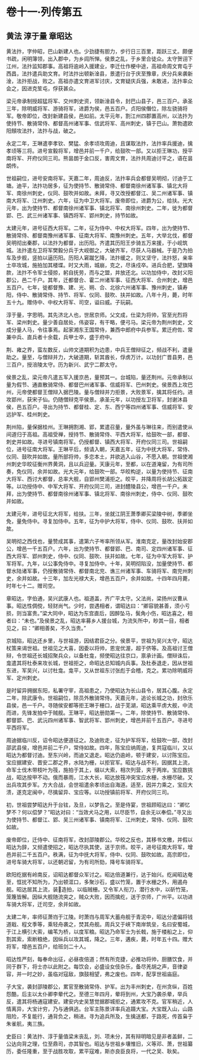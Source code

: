# 卷十一·列传第五

## 黄法 淳于量 章昭达

黄法抃，字仲昭，巴山新建人也。少劲捷有胆力，步行日三百里，距跃三丈。颇便书疏，闲明簿领，出入郡中，为乡闾所惮。侯景之乱，于乡里合徒众。太守贺诩下江州，法抃监知郡事。高祖将逾岭入援建业，李迁仕作梗中途，高祖命周文育屯于西昌，法抃遣兵助文育。时法抃出顿新淦县，景遣行台于庆至豫章，庆分兵来袭新淦，法抃拒战，败之。高祖亦遣文育进军讨庆，文育疑庆兵强，未敢进，法抃率众会之，因进克笙屯，俘获甚众。

梁元帝承制授超猛将军、交州刺史资，领新淦县令，封巴山县子，邑三百户。承圣三年，除明威将军、游骑将军，进爵为侯，邑五百户。贞阳侯僭位，除左骁骑将军。敬帝即位，改封新建县侯，邑如前。太平元年，割江州四郡置高州，以法抃为使持节、散骑常侍、都督高州诸军事、信武将军、高州刺史，镇于巴山。萧勃遣欧阳頠攻法抃，法抃与战，破之。

永定二年，王琳遣李孝钦、樊猛、余孝顷攻周迪，且谋取法抃，法抃率兵援迪，擒孝顷等三将。进号宣毅将军，增邑并前一千户，给鼓吹一部。又以拒王琳功，授平南将军、开府仪同三司。熊昙朗于金口反，害周文育，法抃共周迪讨平之，语在昙朗传。

世祖嗣位，进号安南将军。天嘉二年，周迪反，法抃率兵会都督吴明彻，讨迪于工塘。迪平，法抃功居多，征为使持节、散骑常侍、都督南徐州诸军事、镇北大将军、南徐州刺史，仪同、鼓吹并如故。未拜，寻又改授都督江、吴二州诸军事、镇南大将军、江州刺史。六年，征为中卫大将军。废帝即位，进爵为公，给扶。光大元年，出为使持节、都督南徐州诸军事、镇北将军、南徐州刺史。二年，徙为都督郢、巴、武三州诸军事、镇西将军、郢州刺史，持节如故。

太建元年，进号征西大将军。二年，征为侍中、中权大将军。四年，出为使持节、散骑常侍、都督南豫州诸军事、征南大将军、南豫州刺史。五年，大举北伐，都督吴明彻出秦郡，以法抃为都督，出历阳。齐遣其历阳王步骑五万来援，于小岘筑城。法抃遣左卫将军樊毅分兵于大岘御之，大破齐军，尽获人马器械。于是乃为拍车及步舰，竖拍以逼历阳。历阳人窘蹴乞降，法抃缓之，则又坚守，法抃怒，亲率士卒攻城，施拍加其楼堞。时又大雨，城崩，克之，尽诛戍卒。进兵合肥，望旗降款，法抃不令军士侵掠，躬自抚劳，而与之盟，并放还北。以功加侍中，改封义阳郡公，邑二千户。其年，迁都督合、霍二州诸军事、征西大将军、合州刺史，增邑五百户。七年，徙都督豫、建、光、朔、合、北徐六州诸军事、豫州刺史，镇寿阳，侍中、散骑常侍、持节、将军、仪同、鼓吹、扶并如故。八年十月，薨，时年五十九。赠侍中、中权大将军、司空，谥曰威。子玩嗣。

淳于量，字思明。其先济北人也，世居京师。父文成，仕梁为将帅，官至光烈将军、梁州刺史。量少善自居处，伟姿容，有干略，便弓马。梁元帝为荆州刺史，文成分量人马，令往事焉。起家湘东王国常侍，兼西中郎府中兵参军。累迁府佐、常兼中兵、直兵者十余载，兵甲士卒，盛于府中。

荆、雍之界，蛮左数反，山帅文道期积为边患，中兵王僧辩征之，频战不利，遣量助之。量至，与僧辩并力，大破道期，斩其酋长，俘虏万计。以功封广晋县男，邑三百户，授涪陵太守。历为新兴、武宁二郡太守。

侯景之乱，梁元帝凡遣五军入援京邑，量预其一。台城陷，量还荆州。元帝承制以量为假节、通直散骑常侍、都督巴州诸军事、信威将军、巴州刺史。侯景西上攻巴州，元帝使都督王僧辩入据巴陵。量与僧辩并力拒景，大败景军，擒其将任约。进攻郢州，获宋子仙。仍随僧辩克平侯景。承圣元年，以功授左卫将军，封谢沐县侯，邑五百户。寻出为持节、都督桂、定、东、西宁等四州诸军事、信威将军、安远护军、桂州刺史。

荆州陷，量保据桂州。王琳拥割湘、郢，累遣召量，量外虽与琳往来，而别遣使从间道归于高祖。高祖受禅，授持节、散骑常侍、平西大将军，给鼓吹一部，都督、刺史并如故。寻进号镇南将军。仍授都督、镇西大将军、开府仪同三司。世祖嗣位，进号征南大将军。王琳平后，频请入朝，天嘉五年，征为中抚大将军，常侍、仪同、鼓吹并如故。量所部将帅，多恋本土，并欲逃入山谷，不愿入朝。世祖使湘州刺史华皎征衡州界黄洞，且以兵迎量。天康元年，至都，以在道淹留，为有司所奏，免仪同，余并如故。光大元年，给鼓吹一部。华皎构逆，以量为使持节、征南大将军、西讨大都督，总率大舰，自郢州樊浦拒之。皎平，并降周将长胡公拓跋定等。以功授侍中、中军大将军、开府仪同三司，进封醴陵县公，增邑一千户。未拜，出为使持节、都督南徐州诸军事、镇北将军、南徐州刺史，侍中、仪同、鼓吹并如故。

太建元年，进号征北大将军，给扶。三年，坐就江阴王萧季卿买梁陵中树，季卿坐免，量免侍中。寻复加侍中。五年，征为中护大将军，侍中、仪同、鼓吹、扶并如故。

吴明彻之西伐也，量赞成其事，遣第六子岑率所领从军。淮南克定，量改封始安郡公，增邑一千五百户。六年，出为使持节、都督郢、巴、南司、定四州诸军事、征西大将军、郢州刺史，侍中、仪同、鼓吹、扶并如故。七年，征为中军大将军、护军将军。九年，以公事免侍中。寻复加侍中。十年，吴明彻陷没，加量使持节、都督水陆诸军事，仍授散骑常侍、都督南北兖、谯三州诸军事、车骑将军、南兖州刺史，余并如故。十三年，加左光禄大夫，增邑五百户，余并如故。十四年四月薨，时年七十二。赠司空。

章昭达，字伯通，吴兴武康人也。祖道盖，齐广平太守。父法尚，梁扬州议曹从事。昭达性倜傥，轻财尚气。少时，尝遇相者，谓昭达曰：“卿容貌甚善，须小亏损，则当富贵。”梁大同中，昭达为东宫直后，因醉坠马，鬓角小伤，昭达喜之，相者曰：“未也。”及侯景之乱，昭达率募乡人援台城，为流矢所中，眇其一目，相者见之，曰：“卿相善矣，不久当贵。”

京城陷，昭达还乡里，与世祖游，因结君臣之分。侯景平，世祖为吴兴太守，昭达杖策来谒世祖。世祖见之大喜，因委以将帅，恩宠优渥，超于侪等。及高祖讨王僧辩，令世祖还长城招聚兵众，以备杜龛，频使昭达往京口，禀承计画。僧辩诛后，龛遣其将杜泰来攻长城，世祖拒之，命昭达总知城内兵事。及杜泰退走，因从世祖东进，军吴兴，以讨杜龛。龛平，又从世祖东讨张彪于会稽，克之。累功除明威将军、定州刺史。

是时留异拥据东阳，私署守宰，高祖患之，乃使昭达为长山县令，居其心腹。永定二年，除武康令。世祖嗣位，除员外散骑常侍。天嘉元年，追论长城之功，封欣乐县侯，邑一千户。寻随侯安都等拒王琳于栅口，战于芜湖，昭达乘平虏大舰，中流而进，先锋发拍中于贼舰。王琳平，昭达册勋第一。二年，除使持节、散骑常侍、都督郢、巴、武沅四州诸军事、智武将军、郢州刺史，增邑并前千五百户。寻进号平西将军。

周迪据临川反，诏令昭达便道征之。及迪败走，征为护军将军，给鼓吹一部，改封邵武县侯，增邑并前二千户，常侍如故。四年，陈宝应纳周迪，复共寇临川，又以昭达为都督讨迪。至东兴岭，而迪又退走。昭达仍逾岭，顿于建安，以讨陈宝应。宝应据建安、晋安二郡之界，水陆为栅，以拒官军。昭达与战不利，因据其上流，命军士伐木带枝叶为筏，施拍于其上，缀以大索，相次列营，夹于两岸。宝应数挑战，昭达按甲不动。俄而暴雨，江水大长，昭达放筏冲突宝应水栅，水栅尽破。又出兵攻其步军。方大合战，会世祖遣余孝顷出自海道。适至，因并力乘之，宝应大溃，遂克定闽中，尽擒留异、宝应等。以功授镇前将军、开府仪同三司。

初，世祖尝梦昭达升于台铉，及旦，以梦告之。至是侍宴，世祖顾昭达曰：“卿忆梦不？何以偿梦？”昭达对曰：“当效犬马之用，以尽臣节，自余无以奉偿。”寻又出为使持节、都督江、郢、吴三州诸军事、镇南将军、江州刺史，常侍、仪同、鼓吹如故。

废帝即位，迁侍中、征南将军，改封邵陵郡公。华皎之反也，其移书文檄，并假以昭达为辞，又频遣使招之，昭达尽执其使，送于京师。皎平，进号征南大将军，增邑并前二千五百户。秩满，征为中抚大将军，侍中、仪同、鼓吹如故。高宗即位，进号车骑大将军，以还朝迟留，为有司所劾，降号车骑将军。

欧阳纥据有岭南反，诏昭达都督众军讨之。昭达倍道兼行，达于始兴。纥闻昭达奄至，恇扰不知所为，乃出顿洭口，多聚沙石，盛以竹笼，置于水栅之外，用遏舟舰。昭达居其上流，装造拍，以临贼栅。又令军人衔刀，潜行水中，以斫竹笼，笼篾皆解。因纵大舰随流突之，贼众大败，因而擒纥，送于京师，广州平。以功进车骑大将军，迁司空，余并如故。

太建二年，率师征萧岿于江陵。时萧岿与周军大蓄舟舰于青泥中，昭达分遣偏将钱道戢、程文季等，乘轻舟袭之，焚其舟舰。周兵又于峡下南岸筑垒，名曰安蜀城，于江上横引大索，编苇为桥，以度军粮。昭达乃命军士为长戟，施于楼船之上，仰割其索，索断粮绝，因纵兵以攻其城，降之。三年，遘疾，薨，时年五十四。赠大将军，增邑五百户，给班剑二十人。

昭达性严刻，每奉命出征，必昼夜倍道；然有所克捷，必推功将帅，厨膳饮食，并同于群下，将士亦以此附之。每饮会，必盛设女伎杂乐，备尽羌胡之声，音律姿容，并一时之妙，虽临对寇敌，旗鼓相望，弗之废也。四年，配享世祖庙庭。

子大宝，袭封邵陵郡公，累官至散骑常侍、护军。出为丰州刺史，在州贪纵，百姓怨酷，后主以太仆卿李晕代之。至德三年四月，晕将到州，大宝乃袭杀晕，举兵反，遣其将杨通寇建安。建安内史吴慧觉据郡城拒之，通累攻不克。官军稍近，人情离异，大宝计穷，乃与通俱逃。台军主陈景详率兵追蹑大宝。大宝既入山，山路阻险，不复能行，通背负之，稍进。寻为追兵所及，生擒送都，于路死，传首枭于朱雀航，夷三族。

史臣曰：黄法抃、淳于量值梁末丧乱，刘、项未分，其有辩明暗见是非者盖鲜，二公达向背之理，位至鼎司，亦其智也。昭达与世祖乡壤惟旧，义等邓、萧，世祖纂历，委任隆重，至于战胜攻取，累平寇难，斯亦良臣良将，一代之吴、耿矣。
